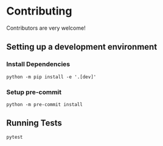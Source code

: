 # Contributing

Contributors are very welcome!

## Setting up a development environment

### Install Dependencies

```shell
python -m pip install -e '.[dev]'
```

### Setup pre-commit

```shell
python -m pre-commit install
```

## Running Tests

```shell
pytest
```
